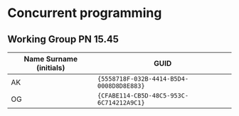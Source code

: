 # Concurrent programming

## Working Group PN 15.45

| Name Surname (initials) | GUID                                     |
| ----------------------- | ---------------------------------------- |
| AK                      | `{5558718F-032B-4414-B5D4-0008D8D8E883}` |
| OG                      | `{CFABE114-CB5D-48C5-953C-6C714212A9C1}` |

